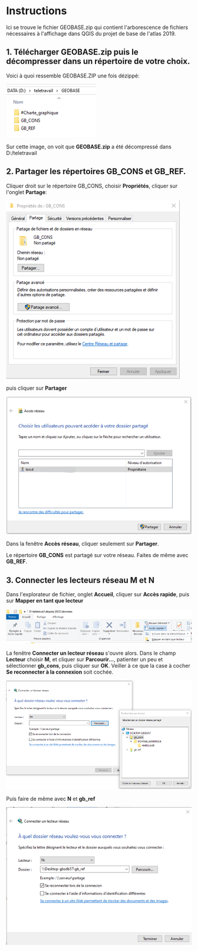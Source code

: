 # Instructions

Ici se trouve le fichier GEOBASE.zip qui contient l'arborescence de fichiers nécessaires à l'affichage dans QGIS du projet de base de l'atlas 2019.

## 1. Télécharger **GEOBASE.zip** puis le décompresser dans un répertoire de votre choix. 

Voici à quoi ressemble GEOBASE.ZIP une fois dézippé: 

![GEOBASE.ZIP une fois dézippé](images/pic1.png)

Sur cette image, on voit que **GEOBASE.zip** a été décompressé dans D:/teletravail

## 2. Partager les répertoires GB_CONS et GB_REF.

Cliquer droit sur le répertoire GB_CONS, choisir **Propriétés**, cliquer sur l'onglet **Partage**:

![Propriétés du répertoire, onglet partage](images/pic2.png)

puis cliquer sur **Partager**

![Accès réseau](images/pic3.png)

Dans la fenêtre **Accès réseau**, cliquer seulement sur **Partager**.

Le répertoire **GB_CONS** est partagé sur votre réseau. Faites de même avec **GB_REF**.

## 3. Connecter les lecteurs réseau M et N

Dans l'explorateur de fichier, onglet **Accueil**, cliquer sur **Accès rapide**, puis sur **Mapper en tant que lecteur**

![Mapper en tant que lecteur](images/pic4.png)

La fenêtre **Connecter un lecteur réseau** s'ouvre alors.
Dans le champ **Lecteur** choisir **M**, et cliquer sur **Parcourir...**, patienter un peu et sélectionner **gb_cons**, puis cliquer sur **OK**.
Veiller à ce que la case à cocher **Se reconnecter à la connexion** soit cochée.

![Connecter M](images/pic5.png)

Puis faire de même avec **N** et **gb_ref**

![Connecter M](images/pic6.png)